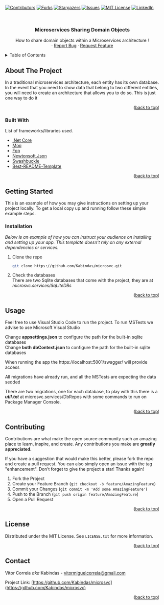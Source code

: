﻿<div id="top"></div>

<!-- PROJECT SHIELDS -->
<!--
*** I'm using markdown "reference style" links for readability.
*** Reference links are enclosed in brackets [ ] instead of parentheses ( ).
*** See the bottom of this document for the declaration of the reference variables
*** for contributors-url, forks-url, etc. This is an optional, concise syntax you may use.
*** https://www.markdownguide.org/basic-syntax/#reference-style-links
-->
[![Contributors][contributors-shield]][contributors-url]
[![Forks][forks-shield]][forks-url]
[![Stargazers][stars-shield]][stars-url]
[![Issues][issues-shield]][issues-url]
[![MIT License][license-shield]][license-url]
[![LinkedIn][linkedin-shield]][linkedin-url]

<!-- PROJECT LOGO -->
<br />
<div align="center">
  <h3 align="center">Microservices Sharing Domain Objects</h3>

  <p align="center">
    How to share domain objects within a Microservices architecture !
    <br />
    ·
    <a href="https://github.com/Kabindas/microsvc/issues">Report Bug</a>
    ·
    <a href="https://github.com/Kabindas/microsvc/issues">Request Feature</a>
  </p>
</div>



<!-- TABLE OF CONTENTS -->
<details>
  <summary>Table of Contents</summary>
  <ol>
    <li>
      <a href="#about-the-project">About The Project</a>
      <ul>
        <li><a href="#built-with">Built With</a></li>
      </ul>
    </li>
    <li>
      <a href="#getting-started">Getting Started</a>
      <ul>
        <li><a href="#installation">Installation</a></li>
      </ul>
    </li>
    <li><a href="#usage">Usage</a></li>
    <li><a href="#roadmap">Roadmap</a></li>
    <li><a href="#contributing">Contributing</a></li>
    <li><a href="#license">License</a></li>
    <li><a href="#contact">Contact</a></li>
    <li><a href="#acknowledgments">Acknowledgments</a></li>
  </ol>
</details>



<!-- ABOUT THE PROJECT -->
## About The Project

In a traditional microservices architecture, each entity has its own database. In the event that you need to show data that belong to two different entities, you will need to create an architecture that allows you to do so. This is just one way to do it 

<p align="right">(<a href="#top">back to top</a>)</p>

### Built With

List of frameworks/libraries used.

* [.Net Core](https://dotnet.microsoft.com/en-us/download)
* [Moq](https://www.nuget.org/packages/Moq/)
* [Fop](https://www.nuget.org/packages/Fop/)
* [Newtonsoft.Json](https://www.nuget.org/packages/Newtonsoft.Json/13.0.1?_src=template)
* [Swashbuckle](https://www.nuget.org/packages/Swashbuckle.AspNetCore/6.3.0?_src=template)
* [Best-README-Template](https://github.com/othneildrew/Best-README-Template)

<p align="right">(<a href="#top">back to top</a>)</p>

<!-- GETTING STARTED -->
## Getting Started

This is an example of how you may give instructions on setting up your project locally.
To get a local copy up and running follow these simple example steps.

### Installation

_Below is an example of how you can instruct your audience on installing and setting up your app. This template doesn't rely on any external dependencies or services._

1. Clone the repo
   ```sh
   git clone https://github.com/Kabindas/microsvc.git
   ```
1. Check the databases<br>
	There are two Sqlite databases that come with the project, they are at <i>microsvc.services/SqLiteDBs</i>
   
<p align="right">(<a href="#top">back to top</a>)</p>

<!-- USAGE EXAMPLES -->
## Usage

Feel free to use Visual Studio Code to run the project.
To run MSTests we advise to use Microsoft Visual Studio

Change <b>appsettings.json</b> to configure the path for the built-in sqlite databases<br>
Change <b>both dbContext.json</b> to configure the path for the built-in sqlite databases

When running the app the https://localhost:5001/swagger/ will provide access 

All migrations have already run, and all the MSTests are expecting the data sedded

There are two migrations, one for each database, to play with this there is a <b><i>util.txt</i></b> at microsvc.services/DbRepos with some commands to run on Package Manager Console.

<p align="right">(<a href="#top">back to top</a>)</p>

<!-- CONTRIBUTING -->
## Contributing

Contributions are what make the open source community such an amazing place to learn, inspire, and create. Any contributions you make are **greatly appreciated**.

If you have a suggestion that would make this better, please fork the repo and create a pull request. You can also simply open an issue with the tag "enhancement".
Don't forget to give the project a star! Thanks again!

1. Fork the Project
2. Create your Feature Branch (`git checkout -b feature/AmazingFeature`)
3. Commit your Changes (`git commit -m 'Add some AmazingFeature'`)
4. Push to the Branch (`git push origin feature/AmazingFeature`)
5. Open a Pull Request

<p align="right">(<a href="#top">back to top</a>)</p>

<!-- LICENSE -->
## License

Distributed under the MIT License. See `LICENSE.txt` for more information.

<p align="right">(<a href="#top">back to top</a>)</p>



<!-- CONTACT -->
## Contact

Vitor Correia <i>aka</i> Kabindas - vitormiguelcorreia@gmail.com

Project Link: [https://github.com/Kabindas/microsvc](https://github.com/Kabindas/microsvc)

<p align="right">(<a href="#top">back to top</a>)</p>

<!-- MARKDOWN LINKS & IMAGES -->
<!-- https://www.markdownguide.org/basic-syntax/#reference-style-links -->
[contributors-shield]: https://img.shields.io/github/contributors/Kabindas/microsvc.svg?style=for-the-badge
[contributors-url]: https://github.com/Kabindas/microsvc/graphs/contributors
[forks-shield]: https://img.shields.io/github/forks/Kabindas/microsvc.svg?style=for-the-badge
[forks-url]: https://github.com/Kabindas/microsvc/network/members
[stars-shield]: https://img.shields.io/github/stars/Kabindas/microsvc.svg?style=for-the-badge
[stars-url]: https://github.com/Kabindas/microsvc/stargazers
[issues-shield]: https://img.shields.io/github/issues/Kabindas/microsvc.svg?style=for-the-badge
[issues-url]: https://github.com/Kabindas/microsvc/issues
[license-shield]: https://img.shields.io/github/license/Kabindas/microsvc.svg?style=for-the-badge
[license-url]: https://github.com/Kabindas/microsvc/LICENSE.txt
[linkedin-shield]: https://img.shields.io/badge/-LinkedIn-black.svg?style=for-the-badge&logo=linkedin&colorB=555
[linkedin-url]: https://www.linkedin.com/in/vitormiguelcorreia/
